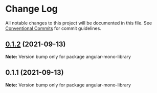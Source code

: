 # Change Log

All notable changes to this project will be documented in this file.
See [Conventional Commits](https://conventionalcommits.org) for commit guidelines.

## [0.1.2](https://github.com/dcagnetta/angular-lerna-library/compare/v0.1.1...v0.1.2) (2021-09-13)

**Note:** Version bump only for package angular-mono-library





## 0.1.1 (2021-09-13)

**Note:** Version bump only for package angular-mono-library
